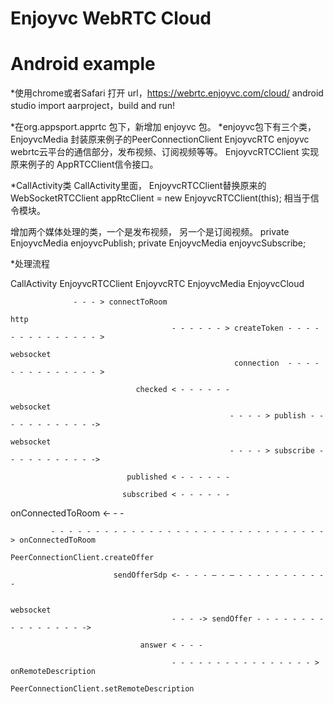 # Enjoyvc WebRTC Cloud
# Android example

*使用chrome或者Safari 打开 url，https://webrtc.enjoyvc.com/cloud/
android studio import aarproject，build and run!

*在org.appsport.apprtc 包下，新增加 enjoyvc 包。
*enjoyvc包下有三个类，
EnjoyvcMedia		封装原来例子的PeerConnectionClient
EnjoyvcRTC		enjoyvc webrtc云平台的通信部分，发布视频、订阅视频等等。
EnjoyvcRTCClient	实现原来例子的 AppRTCClient信令接口。

*CallActivity类
CallActivity里面， EnjoyvcRTCClient替换原来的WebSocketRTCClient
appRtcClient = new EnjoyvcRTCClient(this);
相当于信令模块。

增加两个媒体处理的类，一个是发布视频， 另一个是订阅视频。
private EnjoyvcMedia enjoyvcPublish;
private EnjoyvcMedia enjoyvcSubscribe;


*处理流程

CallActivity            EnjoyvcRTCClient              EnjoyvcRTC             EnjoyvcMedia        EnjoyvcCloud

                  - - - > connectToRoom  
                                                                             http
                                        - - - - - - > createToken - - - - - - - - - - - - - - >
                                                                           websocket
                                                      connection  - - - - - - - - - - - - - - >

                                checked < - - - - - -
                                                                            websocket
                                                     - - - - > publish - - - - - - - - - - - ->
                                                                            websocket
                                                     - - - - > subscribe - - - - - - - - - - ->

                              published < - - - - - -

                             subscribed < - - - - - -
 onConnectedToRoom <- - -

             - - - - - - - - - - - - - - - - - - - - - - - - - - - - - - -> onConnectedToRoom
                                                                   PeerConnectionClient.createOffer

                           sendOfferSdp <- - - - — - — - - - - - - - - - - -

                                                                           websocket
                                        - - - -> sendOffer - - - - - - - - - - - - - - - - ->

                                 answer < - - - 

                                        - - - - - - - - - - - - - - - - > onRemoteDescription
                                                                  PeerConnectionClient.setRemoteDescription
